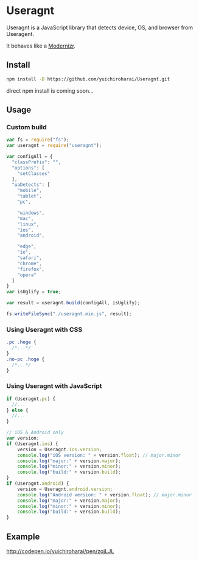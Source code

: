 # Useragnt
Useragnt is a JavaScript library that detects device, OS, and browser from Useragent.

It behaves like a [Modernizr](https://modernizr.com/).


## Install

```sh
npm install -D https://github.com/yuichiroharai/Useragnt.git
```

direct npm install is coming soon...


## Usage

### Custom build

```js
var fs = require("fs");
var useragnt = require("useragnt");

var configAll = {
  "classPrefix": "",
  "options": [
    "setClasses"
  ],
  "uaDetects": [
    "mobile",
    "tablet",
    "pc",

    "windows",
    "mac",
    "linux",
    "ios",
    "android",

    "edge",
    "ie",
    "safari",
    "chrome",
    "firefox",
    "opera"
  ]
}
var isUglify = true;

var result = useragnt.build(configAll, isUglify);

fs.writeFileSync("./useragnt.min.js", result);
```


### Using Useragnt with CSS

```css
.pc .hoge {
  /*...*/
}
.no-pc .hoge {
  /*...*/
}
```


### Using Useragnt with JavaScript

```js
if (Useragnt.pc) {
  //...
} else {
  //...
}

// iOS & Android only
var version;
if (Useragnt.ios) {
    version = Useragnt.ios.version;
    console.log("iOS version: " + version.float); // major.minor
    console.log("major:" + version.major);
    console.log("minor:" + version.minor);
    console.log("build:" + version.build);
}
if (Useragnt.android) {
    version = Useragnt.android.version;
    console.log("Android version: " + version.float); // major.minor
    console.log("major:" + version.major);
    console.log("minor:" + version.minor);
    console.log("build:" + version.build);
}
```


## Example
http://codepen.io/yuichiroharai/pen/zqjLJL
